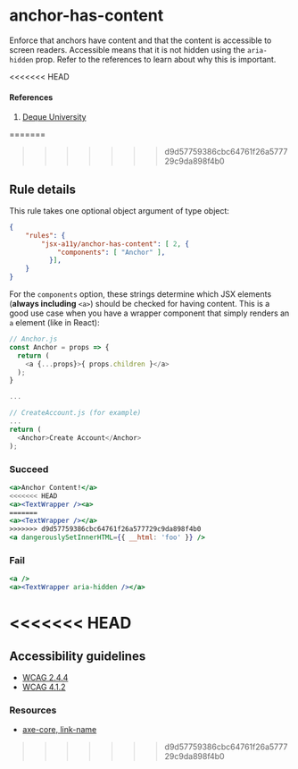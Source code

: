 # anchor-has-content

Enforce that anchors have content and that the content is accessible to screen readers. Accessible means that it is not hidden using the `aria-hidden` prop. Refer to the references to learn about why this is important.

<<<<<<< HEAD
#### References
1. [Deque University](https://dequeuniversity.com/rules/axe/1.1/link-name)

=======
>>>>>>> d9d57759386cbc64761f26a577729c9da898f4b0
## Rule details

This rule takes one optional object argument of type object:

```json
{
    "rules": {
        "jsx-a11y/anchor-has-content": [ 2, {
            "components": [ "Anchor" ],
          }],
    }
}
```

For the `components` option, these strings determine which JSX elements (**always including** `<a>`) should be checked for having content. This is a good use case when you have a wrapper component that simply renders an `a` element (like in React):

```js
// Anchor.js
const Anchor = props => {
  return (
    <a {...props}>{ props.children }</a>
  );
}

...

// CreateAccount.js (for example)
...
return (
  <Anchor>Create Account</Anchor>
);
```


### Succeed
```jsx
<a>Anchor Content!</a>
<<<<<<< HEAD
<a><TextWrapper /><a>
=======
<a><TextWrapper /></a>
>>>>>>> d9d57759386cbc64761f26a577729c9da898f4b0
<a dangerouslySetInnerHTML={{ __html: 'foo' }} />
```

### Fail
```jsx
<a />
<a><TextWrapper aria-hidden /></a>
```
<<<<<<< HEAD
=======
## Accessibility guidelines
- [WCAG 2.4.4](https://www.w3.org/WAI/WCAG21/Understanding/link-purpose-in-context)
- [WCAG 4.1.2](https://www.w3.org/WAI/WCAG21/Understanding/name-role-value)

### Resources
- [axe-core, link-name](https://dequeuniversity.com/rules/axe/3.2/link-name)
>>>>>>> d9d57759386cbc64761f26a577729c9da898f4b0

